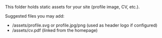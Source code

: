 This folder holds static assets for your site (profile image, CV, etc.).

Suggested files you may add:
- /assets/profile.svg or profile.jpg/png (used as header logo if configured)
- /assets/cv.pdf (linked from the homepage)


